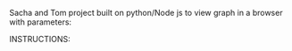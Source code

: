 Sacha and Tom project built on python/Node js to view graph in a browser with parameters: 



INSTRUCTIONS: 
